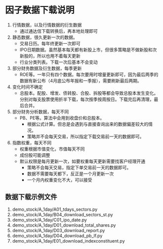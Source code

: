 # 因子数据下载说明

1. 行情数据，以及行情数据的衍生数据
    - 通过通达信下载转换后，再本地处理即可
2. 静态数据，很久更新一次的数据。
    - 交易日历。每年终更新一次即可
    - IPO日期数据。虽然基本每天都有新股上市，但很多策略是不做新股和次新股的，所以也用不着每天更新
    - 行业分类列表。下载一次后基本不会变动
3. 部分财务数据及衍生数据，每季更新
    - ROE等。一年只有四个数据。每次要用时增量更新即可，因为最后两季的数据有新公布（4月底公布年报和一季报），需要刷新最后两期。
4. 变化时间不确定
    - 总股本。配股、增发、债转股、合股、拆股等都会导致总股本发生变化。分别对每支股票使用折半下载，每次按季按周按日。下载完后再清理，最后合并。
5. 部分财务分析数据，每天不同
    - PB、PE等。算法中会用到收盘价和总股本。
        - 根据公式计算。但总是会遇到与直接查询出来的数据偏差较大的情况。
        - 策略并不会每天交易，所以指定下载交易前一天的数据即可。
6. 指数权重，每天不同
    - 权重根据市值变化，市值每天不同
    - 成份股可能调整
    - 默认权限是每月更新一次，如要权重每天更新需要找客户经理开通
        - 策略不会每天交易，指定下单交易前一天的数据即可。
        - 数据不需要每天都下，反正是一个月更新一次
        - 一个月内权重变化不大，可以接受
        

## 数据下载示例文件
1. demo_stock/A_1day/A01_tdays_sectors.py
2. demo_stock/A_1day/B04_download_sectors_st.py
3. demo_stock/A_1day/C01_ipo_date.py
4. demo_stock/A_1day/D01_download_total_shares.py
5. demo_stock/A_1day/D03_download_report.py
6. demo_stock/A_1day/D04_download_pb_lf.py
7. demo_stock/A_1day/E01_download_indexconstituent.py
